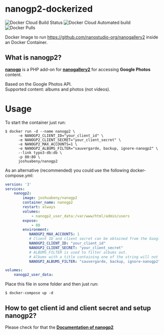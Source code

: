 # nanogp2-dockerized
![Docker Cloud Build Status](https://img.shields.io/docker/cloud/build/joshuabeny/nanogp2)  ![Docker Cloud Automated build](https://img.shields.io/docker/cloud/automated/joshuabeny/nanogp2)  ![Docker Pulls](https://img.shields.io/docker/pulls/joshuabeny/nanogp2) 

Docker Image to run https://github.com/nanostudio-org/nanogallery2 inside an Docker Container.

## What is nanogp2?
<b>[nanogp](https://github.com/nanostudio-org/nanogp2)</b> is a PHP add-on for <b>[nanogallery2](https://github.com/nanostudio-org/nanogallery2)</b> for accessing **Google Photos** content.   
  
Based on the Google Photos API.  
Supported content: albums and photos (not videos).  


# Usage
To start the container just run:

```
$ docker run -d --name nanogp2 \
      -e NANOGP2_CLIENT_ID="your_client_id" \
      -e NANOGP2_CLIENT_SECRET="your_client_secret" \
      -e NANOGP2_MAX_ACCOUNTS=1 \
      -e NANOGP2_ALBUMS_FILTER="sauvergarde, backup, ignore-nanogp2" \
      --link typo3-db:db \
      -p 80:80 \
      joshuabeny/nanogp2
```

As an alternative (recommended) you could use the following docker-compose.yml:

```yaml
version: '3'
services:
    nanogp2:
        image: joshuabeny/nanogp2
        container_name: nanogp2
        restart: always
        volumes:
            - nanogp2_user_data:/var/www/html/admin/users
        expose:
            - 80
        environment:
           NANOGP2_MAX_ACCOUNTS: 1
           # Client ID and client secret can be obtained from the Google API Console.
           NANOGP2_CLIENT_ID: "your_client_id"
           NANOGP2_CLIENT_SECRET: "your_client_secret"
           # ALBUMS_FILTER is used to filter albums out. 
           # Albums with a title containing one of the string will not be displayed.
           NANOGP2_ALBUMS_FILTER: "sauvergarde, backup, ignore-nanogp2"

volumes:
    nanogp2_user_data:
```

Place this file in some folder and then just run:
```
$ docker-compose up -d
```

## How to get client id and client secret and setup nanogp2?
Please check for that the <b>[Documentation of nanogp2](https://github.com/nanostudio-org/nanogp2/blob/master/README.md)</b>


